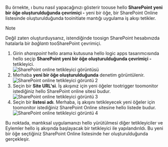 Bu örnekte, ı bunu nasıl yapacağınızı gösterir toouse hello **SharePoint yeni bir öğe oluşturulduğunda çevrimiçi -** yeni bir öğe, bir SharePoint Online listesinde oluşturulduğunda tooinitiate mantığı uygulama iş akışı tetikler.

> [!NOTE]
> Değil zaten oluşturduysanız, istendiğinde toosign SharePoint hesabınızda hatalarla bir *bağlantı* tooSharePoint çevrimiçi.  
> 
> 

1. Girin *sharepoint* hello arama kutusuna hello logic apps tasarımcısında hello seçip **SharePoint yeni bir öğe oluşturulduğunda çevrimiçi -** tetikleyici.  
   ![SharePoint online tetikleyici görüntüsü](./media/connectors-create-api-sharepointonline/trigger-1.png)  
2. Merhaba **yeni bir öğe oluşturulduğunda** denetim görüntülenir.  
   ![SharePoint online tetikleyici görüntü 2](./media/connectors-create-api-sharepointonline/trigger-2.png)   
3. Seçin bir **Site URL'si**. İş akışınız için yeni öğeler tootrigger toomonitor istediğiniz hello SharePoint online sitesi budur.  
   ![SharePoint online tetikleyici görüntü 3](./media/connectors-create-api-sharepointonline/trigger-3.png)   
4. Seçin bir **listesi adı**. Merhaba, iş akışını tetikleyecek yeni öğeler için toomonitor istediğiniz SharePoint Online sitesine hello listede budur.  
   ![SharePoint online tetikleyici görüntü 4](./media/connectors-create-api-sharepointonline/trigger-4.png)   

Bu noktada, mantıksal uygulamanızı hello yürütülmesi diğer tetikleyiciler ve Eylemler hello iş akışında başlayacak bir tetikleyici ile yapılandırıldı. Bu yeni bir öğe seçtiğiniz SharePoint Online listesinde her oluşturulduğunda gerçekleşir.  

